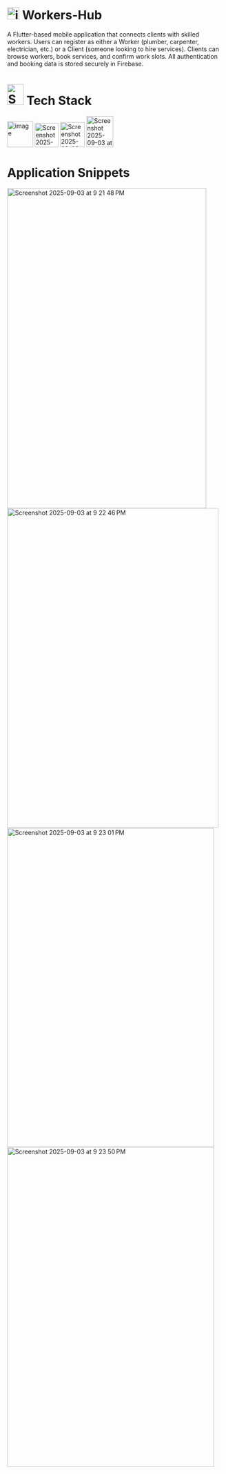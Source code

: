 # <img width="28" height="28" alt="image" src="https://github.com/user-attachments/assets/4db6ed82-8867-4f93-af6d-650e4a9e359a" /> Workers-Hub


A Flutter-based mobile application that connects clients with skilled workers. Users can register as either a Worker (plumber, carpenter, electrician, etc.) or a Client (someone looking to hire services). Clients can browse workers, book services, and confirm work slots. All authentication and booking data is stored securely in Firebase.
# <img width="38" height="48" alt="Screenshot 2025-09-03 at 9 58 34 PM" src="https://github.com/user-attachments/assets/85e13f2d-622d-4fbc-92aa-b84d5aca81b2" /> Tech Stack
 <img width="60" height="60" alt="image" src="https://github.com/user-attachments/assets/32f1edef-8228-49c4-8bdb-d5dc77b44b6a" /> 

 <img width="55" height="56" alt="Screenshot 2025-09-03 at 9 04 19 PM" src="https://github.com/user-attachments/assets/e6b92eee-9dbe-4991-9646-46c8b9520f39" />

 <img width="57" height="58" alt="Screenshot 2025-09-03 at 9 02 53 PM" src="https://github.com/user-attachments/assets/1ecd6ce9-3863-47a0-8431-338248fcc7e4" />

 <img width="62" height="72" alt="Screenshot 2025-09-03 at 9 09 40 PM" src="https://github.com/user-attachments/assets/459a4c7b-e69d-4ae9-82cb-a9a40c11b097" />

 # Application Snippets
<img width="462" height="741" alt="Screenshot 2025-09-03 at 9 21 48 PM" src="https://github.com/user-attachments/assets/e1c057d6-8887-40fa-9810-211053b843fc" />
 <img width="490" height="741" alt="Screenshot 2025-09-03 at 9 22 46 PM" src="https://github.com/user-attachments/assets/69f7f30c-c291-4b15-b314-3df4962559e2" />
<img width="480" height="739" alt="Screenshot 2025-09-03 at 9 23 01 PM" src="https://github.com/user-attachments/assets/c00d3caf-2565-4556-a19a-d06bdc3a1a9b" /><img width="480" height="741" alt="Screenshot 2025-09-03 at 9 23 50 PM" src="https://github.com/user-attachments/assets/1c805693-e59a-42e7-adbe-ccc4d18e5df6" />
 
